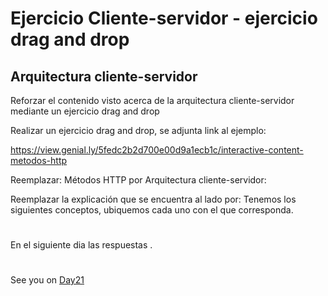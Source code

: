 
# Ejercicio Cliente-servidor -  ejercicio drag and drop


## Arquitectura cliente-servidor

Reforzar el contenido visto acerca de la arquitectura cliente-servidor mediante un ejercicio drag and drop

Realizar un ejercicio drag and drop, se adjunta link al ejemplo: 

https://view.genial.ly/5fedc2b2d700e00d9a1ecb1c/interactive-content-metodos-http


Reemplazar: Métodos HTTP por Arquitectura cliente-servidor:

Reemplazar la explicación que se encuentra al lado por:
Tenemos los siguientes conceptos, ubiquemos cada uno con el que corresponda.

#

En el siguiente dia las respuestas . 











#
#
#
#
#
See you on [Day21](day21.md)
